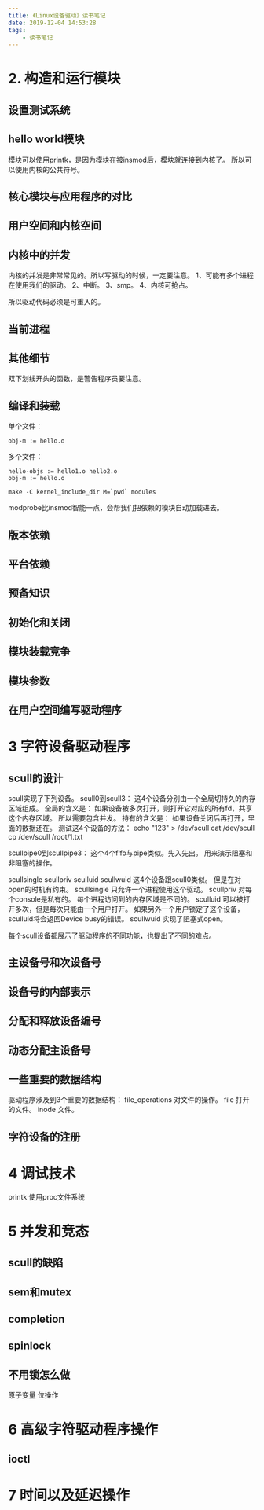 ```yaml
---
title: 《Linux设备驱动》读书笔记
date: 2019-12-04 14:53:28
tags:
	- 读书笔记
---
```


# 2. 构造和运行模块

## 设置测试系统

## hello world模块
模块可以使用printk，是因为模块在被insmod后，模块就连接到内核了。
所以可以使用内核的公共符号。

## 核心模块与应用程序的对比

## 用户空间和内核空间

## 内核中的并发
内核的并发是非常常见的。所以写驱动的时候，一定要注意。
1、可能有多个进程在使用我们的驱动。
2、中断。
3、smp。
4、内核可抢占。

所以驱动代码必须是可重入的。

## 当前进程

## 其他细节
双下划线开头的函数，是警告程序员要注意。

## 编译和装载
单个文件：
```
obj-m := hello.o
```
多个文件：
```
hello-objs := hello1.o hello2.o
obj-m := hello.o
```
```
make -C kernel_include_dir M=`pwd` modules
```
modprobe比insmod智能一点，会帮我们把依赖的模块自动加载进去。

## 版本依赖

## 平台依赖

## 预备知识

## 初始化和关闭

## 模块装载竞争

## 模块参数

## 在用户空间编写驱动程序

# 3 字符设备驱动程序

## scull的设计
scull实现了下列设备。
scull0到scull3：
	这4个设备分别由一个全局切持久的内存区域组成。
	全局的含义是：
		如果设备被多次打开，则打开它对应的所有fd，共享这个内存区域。
		所以需要包含并发。
	持有的含义是：
		如果设备关闭后再打开，里面的数据还在。
	测试这4个设备的方法：
		echo "123" > /dev/scull
		cat /dev/scull
		cp /dev/scull /root/1.txt
		
scullpipe0到scullpipe3：
	这个4个fifo与pipe类似。先入先出。
	用来演示阻塞和非阻塞的操作。
	
scullsingle
scullpriv
sculluid
scullwuid
	这4个设备跟scull0类似。
	但是在对open的时机有约束。
	scullsingle
		只允许一个进程使用这个驱动。
	scullpriv
		对每个console是私有的。
		每个进程访问到的内存区域是不同的。
	sculluid
		可以被打开多次，但是每次只能由一个用户打开。
		如果另外一个用户锁定了这个设备，sculluid将会返回Device busy的错误。
	scullwuid
		实现了阻塞式open。
		
每个scull设备都展示了驱动程序的不同功能，也提出了不同的难点。

## 主设备号和次设备号

## 设备号的内部表示

## 分配和释放设备编号

## 动态分配主设备号

## 一些重要的数据结构
驱动程序涉及到3个重要的数据结构：
file_operations
	对文件的操作。
file
	打开的文件。
inode
	文件。
	
## 字符设备的注册

# 4 调试技术
printk
使用proc文件系统

# 5 并发和竞态

## scull的缺陷

## sem和mutex

## completion

## spinlock

## 不用锁怎么做
原子变量
位操作

# 6 高级字符驱动程序操作

## ioctl

# 7 时间以及延迟操作

